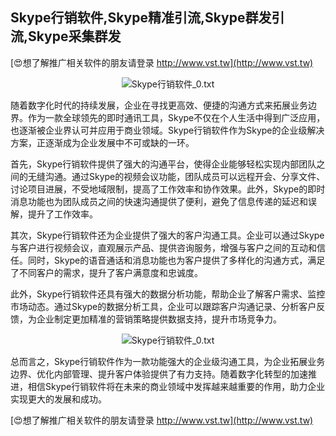 ## **Skype行销软件,Skype精准引流,Skype群发引流,Skype采集群发**

[😍想了解推广相关软件的朋友请登录 http://www.vst.tw](http://www.vst.tw)

 <center><img src="https://vst.tw/MP4/tuiguang/png/3.png" alt="Skype行销软件_0.txt"></center>

随着数字化时代的持续发展，企业在寻找更高效、便捷的沟通方式来拓展业务边界。作为一款全球领先的即时通讯工具，Skype不仅在个人生活中得到广泛应用，也逐渐被企业界认可并应用于商业领域。Skype行销软件作为Skype的企业级解决方案，正逐渐成为企业发展中不可或缺的一环。

首先，Skype行销软件提供了强大的沟通平台，使得企业能够轻松实现内部团队之间的无缝沟通。通过Skype的视频会议功能，团队成员可以远程开会、分享文件、讨论项目进展，不受地域限制，提高了工作效率和协作效果。此外，Skype的即时消息功能也为团队成员之间的快速沟通提供了便利，避免了信息传递的延迟和误解，提升了工作效率。

其次，Skype行销软件还为企业提供了强大的客户沟通工具。企业可以通过Skype与客户进行视频会议，直观展示产品、提供咨询服务，增强与客户之间的互动和信任。同时，Skype的语音通话和消息功能也为客户提供了多样化的沟通方式，满足了不同客户的需求，提升了客户满意度和忠诚度。

此外，Skype行销软件还具有强大的数据分析功能，帮助企业了解客户需求、监控市场动态。通过Skype的数据分析工具，企业可以跟踪客户沟通记录、分析客户反馈，为企业制定更加精准的营销策略提供数据支持，提升市场竞争力。

 <center><img src="https://vst.tw/MP4/tuiguang/png/8.png" alt="Skype行销软件_0.txt"></center>

总而言之，Skype行销软件作为一款功能强大的企业级沟通工具，为企业拓展业务边界、优化内部管理、提升客户体验提供了有力支持。随着数字化转型的加速推进，相信Skype行销软件将在未来的商业领域中发挥越来越重要的作用，助力企业实现更大的发展和成功。

[😍想了解推广相关软件的朋友请登录 http://www.vst.tw](http://www.vst.tw)



